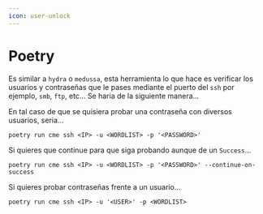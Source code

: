 ```yaml
---
icon: user-unlock
---
```


# Poetry

Es similar a `hydra` o `medussa`, esta herramienta lo que hace es verificar los usuarios y contraseñas que le pases mediante el puerto del `ssh` por ejemplo, `smb`, `ftp`, etc... Se haria de la siguiente manera...

En tal caso de que se quisiera probar una contraseña con diversos usuarios, seria...

```shell
poetry run cme ssh <IP> -u <WORDLIST> -p '<PASSWORD>'
```

Si quieres que continue para que siga probando aunque de un `Success`...

```shell
poetry run cme ssh <IP> -u <WORDLIST> -p '<PASSWORD>' --continue-on-success
```

Si quieres probar contraseñas frente a un usuario...

```shell
poetry run cme ssh <IP> -u '<USER>' -p <WORDLIST>
```

